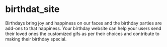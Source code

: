 # birthdat_site
Birthdays bring joy and happiness on our faces and the birthday parties are add-ons to that happiness. Your birthday website can help your users send their loved ones the customized gifs as per their choices and contribute to making their birthday special.

